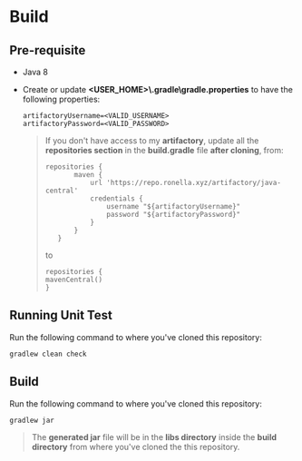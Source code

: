 # Build

## Pre-requisite

* Java 8

* Create or update **<USER_HOME>\\.gradle\\gradle.properties** to have the following properties:

    ```properties
    artifactoryUsername=<VALID_USERNAME>
    artifactoryPassword=<VALID_PASSWORD>
    ```
    
    > If you don't have access to my **artifactory**, update all the **repositories section** in the **build.gradle** file **after cloning**, from:
    >
    > ```
    > repositories {
    >        maven {
    >            url 'https://repo.ronella.xyz/artifactory/java-central'
    >            credentials {
    >                username "${artifactoryUsername}"
    >                password "${artifactoryPassword}"
    >            }
    >        }
    >    }
    >    ```
    >    
    >    to
    >    
    >    ```
    >    repositories {
    >  mavenCentral()
    > }
    >```

## Running Unit Test

Run the following command to where you've cloned this repository:

```
gradlew clean check
```

## Build

Run the following command to where you've cloned this repository:

```
gradlew jar
```

> The **generated jar** file will be in the **libs directory** inside the **build directory** from where you've cloned the this repository.

